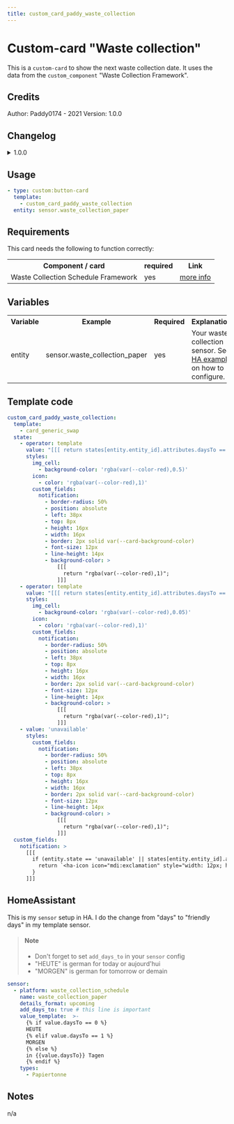```yaml
---
title: custom_card_paddy_waste_collection
---
```

<!-- markdownlint-disable MD046 -->

# Custom-card "Waste collection"

This is a `custom-card` to show the next waste collection date. It uses the data from the `custom_component` "Waste Collection Framework".

## Credits

Author: Paddy0174 - 2021
Version: 1.0.0

## Changelog

<details>
<summary>1.0.0</summary>
Initial release
</details>

## Usage

```yaml
- type: custom:button-card
  template:
    - custom_card_paddy_waste_collection
  entity: sensor.waste_collection_paper
```

## Requirements

This card needs the following to function correctly:
<table>
<tr>
<th>Component / card</th>
<th>required</th>
<th>Link</th>
</tr>
<tr>
<td>Waste Collection Schedule Framework</td>
<td>yes</td>
<td><a href="https://github.com/mampfes/hacs_waste_collection_schedule">more info</a></td>
</tr>
</table>

## Variables

<table>
<tr>
<th>Variable</th>
<th>Example</th>
<th>Required</th>
<th>Explanation</th>
</tr>
<tr>
<td>entity</td>
<td>sensor.waste_collection_paper</td>
<td>yes</td>
<td>Your waste collection sensor. See <a href="#homeassistant">HA example</a> on how to configure.</td>
</tr>
</table>

## Template code

```yaml
custom_card_paddy_waste_collection:
  template:
    - card_generic_swap
  state:
    - operator: template
      value: "[[[ return states[entity.entity_id].attributes.daysTo == 0; ]]]"
      styles:
        img_cell:
          - background-color: 'rgba(var(--color-red),0.5)'
        icon:
          - color: 'rgba(var(--color-red),1)'
        custom_fields:
          notification:
            - border-radius: 50%
            - position: absolute
            - left: 38px
            - top: 8px
            - height: 16px
            - width: 16px
            - border: 2px solid var(--card-background-color)
            - font-size: 12px
            - line-height: 14px
            - background-color: >
                [[[
                  return "rgba(var(--color-red),1)";
                ]]]
    - operator: template
      value: "[[[ return states[entity.entity_id].attributes.daysTo == 1; ]]]"
      styles:
        img_cell:
          - background-color: 'rgba(var(--color-red),0.05)'
        icon:
          - color: 'rgba(var(--color-red),1)'
        custom_fields:
          notification:
            - border-radius: 50%
            - position: absolute
            - left: 38px
            - top: 8px
            - height: 16px
            - width: 16px
            - border: 2px solid var(--card-background-color)
            - font-size: 12px
            - line-height: 14px
            - background-color: >
                [[[
                  return "rgba(var(--color-red),1)";
                ]]]
    - value: 'unavailable'
      styles:
        custom_fields:
          notification:
            - border-radius: 50%
            - position: absolute
            - left: 38px
            - top: 8px
            - height: 16px
            - width: 16px
            - border: 2px solid var(--card-background-color)
            - font-size: 12px
            - line-height: 14px
            - background-color: >
                [[[
                  return "rgba(var(--color-red),1)";
                ]]]
  custom_fields:
    notification: >
      [[[
        if (entity.state == 'unavailable' || states[entity.entity_id].attributes.daysTo == 0 || states[entity.entity_id].attributes.daysTo == 1){
          return `<ha-icon icon="mdi:exclamation" style="width: 12px; height: 12px; color: var(--primary-background-color);"></ha-icon>`
        }
      ]]]
```

## HomeAssistant

This is my `sensor` setup in HA. I do the change from "days" to "friendly days" in my template sensor.

> #### Note
>
> - Don't forget to set `add_days_to` in your `sensor` config
> - "HEUTE" is german for today or aujourd'hui
> - "MORGEN" is german for tomorrow or demain

```yaml
sensor:
  - platform: waste_collection_schedule
    name: waste_collection_paper
    details_format: upcoming
    add_days_to: true # this line is important
    value_template:  >-
      {% if value.daysTo == 0 %}
      HEUTE
      {% elif value.daysTo == 1 %}
      MORGEN
      {% else %}
      in {{value.daysTo}} Tagen
      {% endif %}
    types:
      - Papiertonne
```

## Notes

n/a
